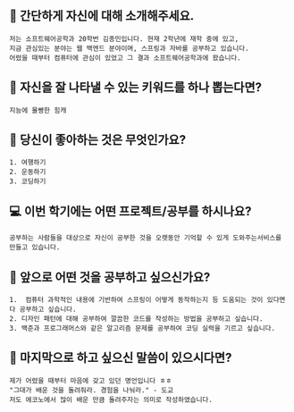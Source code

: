 ## 👋 간단하게 자신에 대해 소개해주세요.
	저는 소프트웨어공학과 20학번 김종민입니다. 현재 2학년에 재학 중에 있고,
	지금 관심있는 분야는 웹 백엔드 분야이며, 스프링과 자바를 공부하고 있습니다.
	어렸을 때부터 컴퓨터에 관심이 있었고 그 결과 소프트웨어공학과에 왔습니다.

## 🔎 자신을 잘 나타낼 수 있는 키워드를 하나 뽑는다면?
	지능에 몰빵한 힘캐

## 💌 당신이 좋아하는 것은 무엇인가요?
	1. 여행하기
	2. 운동하기
	3. 코딩하기

## 💻 이번 학기에는 어떤 프로젝트/공부를 하시나요?
	공부하는 사람들을 대상으로 자신이 공부한 것을 오랫동안 기억할 수 있게 도와주는서비스를 만들고 있습니다.

## 👣 앞으로 어떤 것을 공부하고 싶으신가요?
	1.  컴퓨터 과학적인 내용에 기반하여 스프링이 어떻게 동작하는지 등 도움되는 것이 있다면 다 공부하고 싶습니다.
	2. 디자인 패턴에 대해 공부하여 깔끔한 코드를 작성하는 방법을 공부하고 싶습니다.
	3. 백준과 프로그래머스와 같은 알고리즘 문제를 공부하여 코딩 실력을 기르고 싶습니다.

## 💙 마지막으로 하고 싶으신 말씀이 있으시다면?
	제가 어렸을 때부터 마음에 갖고 있던 명언입니다 ㅎㅎ
	"그대가 배운 것을 돌려줘라. 경험을 나눠라." - 도교
	저도 에코노에서 많이 배운 만큼 돌려주자는 의미로 작성하였습니다.

